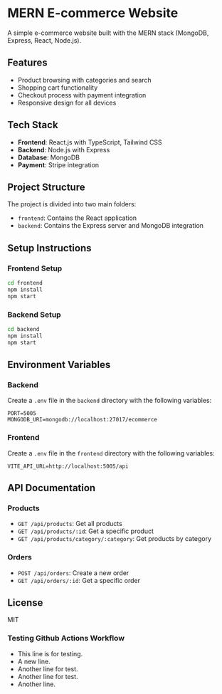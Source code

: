 # MERN E-commerce Website

A simple e-commerce website built with the MERN stack (MongoDB, Express, React, Node.js).

## Features

- Product browsing with categories and search
- Shopping cart functionality
- Checkout process with payment integration
- Responsive design for all devices

## Tech Stack

- **Frontend**: React.js with TypeScript, Tailwind CSS
- **Backend**: Node.js with Express
- **Database**: MongoDB
- **Payment**: Stripe integration

## Project Structure

The project is divided into two main folders:

- `frontend`: Contains the React application
- `backend`: Contains the Express server and MongoDB integration

## Setup Instructions

### Frontend Setup

```bash
cd frontend
npm install
npm start
```

### Backend Setup

```bash
cd backend
npm install
npm start
```

## Environment Variables

### Backend

Create a `.env` file in the `backend` directory with the following variables:

```
PORT=5005
MONGODB_URI=mongodb://localhost:27017/ecommerce
```

### Frontend

Create a `.env` file in the `frontend` directory with the following variables:

```
VITE_API_URL=http://localhost:5005/api
```

## API Documentation

### Products

- `GET /api/products`: Get all products
- `GET /api/products/:id`: Get a specific product
- `GET /api/products/category/:category`: Get products by category

### Orders

- `POST /api/orders`: Create a new order
- `GET /api/orders/:id`: Get a specific order

## License

MIT
### Testing Github Actions Workflow
- This line is for testing.
- A new line.
- Another line for test.
- Another line for test.
- Another line.